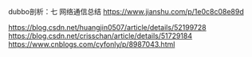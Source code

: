 dubbo剖析：七 网络通信总结   https://www.jianshu.com/p/1e0c8c08e89d

https://blog.csdn.net/huangjin0507/article/details/52199728
https://blog.csdn.net/crisschan/article/details/51729184
https://www.cnblogs.com/cyfonly/p/8987043.html